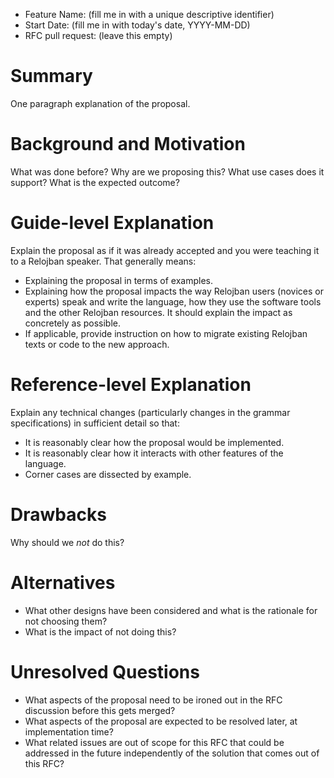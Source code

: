 - Feature Name: (fill me in with a unique descriptive identifier)
- Start Date: (fill me in with today's date, YYYY-MM-DD)
- RFC pull request: (leave this empty)

# Summary
[Summary]: #summary

One paragraph explanation of the proposal.


# Background and Motivation
[Background and Motivation]: #background-and-motivation

What was done before? Why are we proposing this? What use cases does it support? What is the expected outcome?


# Guide-level Explanation
[Guide-level Explanation]: #guide-level-explanation

Explain the proposal as if it was already accepted and you were teaching it to a Relojban speaker. That generally means:

- Explaining the proposal in terms of examples.
- Explaining how the proposal impacts the way Relojban users (novices or experts) speak and write the language, how they use the software tools and the other Relojban resources. It should explain the impact as concretely as possible.
- If applicable, provide instruction on how to migrate existing Relojban texts or code to the new approach.


# Reference-level Explanation
[Reference-level Explanation]: #reference-level-explanation

Explain any technical changes (particularly changes in the grammar specifications) in sufficient detail so that:

- It is reasonably clear how the proposal would be implemented.
- It is reasonably clear how it interacts with other features of the language.
- Corner cases are dissected by example.


# Drawbacks
[Drawbacks]: #drawbacks

Why should we *not* do this?


# Alternatives
[Alternatives]: #alternatives

- What other designs have been considered and what is the rationale for not choosing them?
- What is the impact of not doing this?


# Unresolved Questions
[Unresolved Questions]: #unresolved-questions

- What aspects of the proposal need to be ironed out in the RFC discussion before this gets merged?
- What aspects of the proposal are expected to be resolved later, at implementation time?
- What related issues are out of scope for this RFC that could be addressed in the future independently of the solution that comes out of this RFC?
